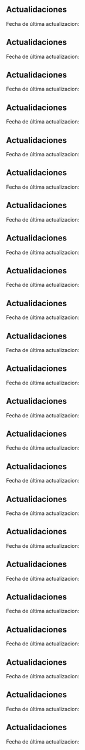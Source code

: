 ## Actualidaciones
Fecha de última actualizacion: 
## Actualidaciones
Fecha de última actualizacion: 
## Actualidaciones
Fecha de última actualizacion: 
## Actualidaciones
Fecha de última actualizacion: 
## Actualidaciones
Fecha de última actualizacion: 
## Actualidaciones
Fecha de última actualizacion: 
## Actualidaciones
Fecha de última actualizacion: 
## Actualidaciones
Fecha de última actualizacion: 
## Actualidaciones
Fecha de última actualizacion: 
## Actualidaciones
Fecha de última actualizacion: 
## Actualidaciones
Fecha de última actualizacion: 
## Actualidaciones
Fecha de última actualizacion: 
## Actualidaciones
Fecha de última actualizacion: 
## Actualidaciones
Fecha de última actualizacion: 
## Actualidaciones
Fecha de última actualizacion: 
## Actualidaciones
Fecha de última actualizacion: 
## Actualidaciones
Fecha de última actualizacion: 
## Actualidaciones
Fecha de última actualizacion: 
## Actualidaciones
Fecha de última actualizacion: 
## Actualidaciones
Fecha de última actualizacion: 
## Actualidaciones
Fecha de última actualizacion: 
## Actualidaciones
Fecha de última actualizacion: 
## Actualidaciones
Fecha de última actualizacion: 
